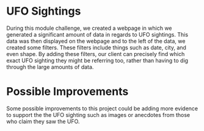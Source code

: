 # UFO Sightings 

During this module challenge, we created a webpage in which we generated a significant amount of data in regards to UFO sightings. This data was then displayed on the webpage and to the left of the data, we created some filters. These filters include things such as date, city, and even shape. By adding these filters, our client can precisely find which exact UFO sighting they might be referring too, rather than having to dig through the large amounts of data. 

# Possible Improvements 

Some possible improvements to this project could be adding more evidence to support the the UFO sighting such as images or anecdotes from those who claim they saw the UFO. 



